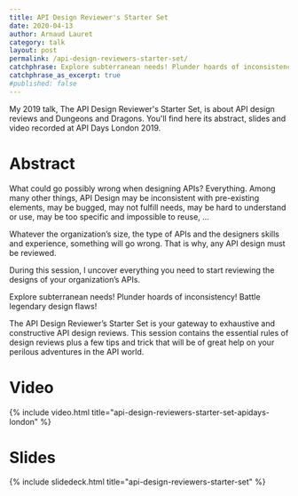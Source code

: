 ```yaml
---
title: API Design Reviewer's Starter Set
date: 2020-04-13
author: Arnaud Lauret
category: talk
layout: post
permalink: /api-design-reviewers-starter-set/
catchphrase: Explore subterranean needs! Plunder hoards of inconsistency! Battle legendary design flaws! The API Design Reviewer’s Starter Set is your gateway to exhaustive and constructive API design reviews. It contains the essential rules of design reviews plus a few tips and trick that will be of great help on your perilous adventures in the API world.
catchphrase_as_excerpt: true
#published: false
---
```


My 2019 talk, The API Design Reviewer's Starter Set, is about API design reviews and Dungeons and Dragons.
You'll find here its abstract, slides and video recorded at API Days London 2019.

# Abstract

What could go possibly wrong when designing APIs? Everything.
Among many other things, API Design may be inconsistent with pre-existing elements, may be bugged, may not fulfill needs, may be hard to understand or use, may be too specific and impossible to reuse, ...

Whatever the organization’s size, the type of APIs and the designers skills and experience, something will go wrong. That is why, any API design must be reviewed.

During this session, I uncover everything you need to start reviewing the designs of your organization’s APIs.

Explore subterranean needs! Plunder hoards of inconsistency! Battle legendary design flaws!

The API Design Reviewer’s Starter Set is your gateway to exhaustive and constructive API design reviews. This session contains the essential rules of design reviews plus a few tips and trick that will be of great help on your perilous adventures in the API world.

# Video

{% include video.html title="api-design-reviewers-starter-set-apidays-london" %}

# Slides

{% include slidedeck.html title="api-design-reviewers-starter-set" %}
